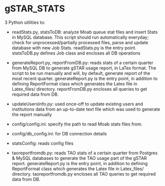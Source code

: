 # gSTAR_STATS

3 Python utilities to:

- readStats.py, statsToDB: analyze Moab queue stat files and insert Stats in MySQL database. This script should run automatically everyday; check for unprocessed/partially processed files, parse and update database with new Job Stats.
    readStats.py is the entry point. statsToDB.py defines Job class and encloses all DB operations

- generateReport.py, reportFromDB.py: reads stats of a certain quarter from MySQL DB to generate gSTAR usage report, in LaTex format. The script to be run manually and will, by default, generate report of the most recent quarter.
    generateReport.py is the entry point, in addition to defining ReportFormat class which generates the Latex file in Latex_files/ directory. reportFromDB.py encloses all queries to get required data from DB.

- updateUsersInfo.py: used once-off to update existing users and institutions data from an up-to-date text file which was used to generate the report manually

- config/config.ini: specify the path to read Moab stats files from.

- config/db_config.ini: for DB connection details

- statsConfig: reads config files

- taoreportfromdb.py: reads TAO stats of a certain quarter from Postgres &  MySQL databases to generate the TAO usage part of the gSTAR report.
    generateReport.py is the entry point, in addition to defining ReportFormat class which generates the Latex file in Latex_files/ directory. taoreportfromdb.py encloses all TAO queries to get required data from DB.
